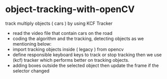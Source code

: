 # object-tracking-with-openCV
track multiply objects ( cars ) by using KCF Tracker 


- read the video file that contain cars on the road 
- coding the algorithm and the tracking, detecting objects as we mentioning below:
- import tracking objects inside ( legacy ) from opencv
- define responsible keyboard keys to track or stop tracking then we use (kcf) tracker which performs better on tracking objects.
- adding boxes outside the selected object then update the frame if the selector changed 
 
